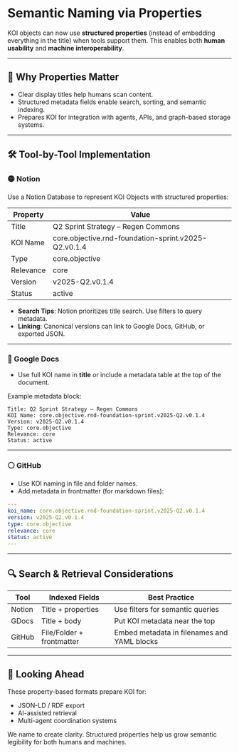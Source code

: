 # Semantic Naming via Properties

KOI objects can now use **structured properties** (instead of embedding everything in the title) when tools support them. This enables both **human usability** and **machine interoperability**.

---

## 🧠 Why Properties Matter

- Clear display titles help humans scan content.
- Structured metadata fields enable search, sorting, and semantic indexing.
- Prepares KOI for integration with agents, APIs, and graph-based storage systems.

---

## 🛠 Tool-by-Tool Implementation

### 🟡 Notion

Use a Notion Database to represent KOI Objects with structured properties:

| Property    | Value                                                  |
|-------------|--------------------------------------------------------|
| Title       | Q2 Sprint Strategy – Regen Commons                     |
| KOI Name    | core.objective.rnd-foundation-sprint.v2025-Q2.v0.1.4  |
| Type        | core.objective                                         |
| Relevance   | core                                                   |
| Version     | v2025-Q2.v0.1.4                                        |
| Status      | active                                                 |

- **Search Tips**: Notion prioritizes title search. Use filters to query metadata.
- **Linking**: Canonical versions can link to Google Docs, GitHub, or exported JSON.

---

### 🔵 Google Docs

- Use full KOI name in **title** or include a metadata table at the top of the document.

Example metadata block:
```
Title: Q2 Sprint Strategy – Regen Commons
KOI Name: core.objective.rnd-foundation-sprint.v2025-Q2.v0.1.4
Version: v2025-Q2.v0.1.4
Type: core.objective
Relevance: core
Status: active
```

---

### ⚪ GitHub

- Use KOI naming in file and folder names.
- Add metadata in frontmatter (for markdown files):

```yaml
---
koi_name: core.objective.rnd-foundation-sprint.v2025-Q2.v0.1.4
version: v2025-Q2.v0.1.4
type: core.objective
relevance: core
status: active
---
```

---

## 🔍 Search & Retrieval Considerations

| Tool        | Indexed Fields            | Best Practice                                     |
|-------------|---------------------------|---------------------------------------------------|
| Notion      | Title + properties        | Use filters for semantic queries                  |
| GDocs       | Title + body              | Put KOI metadata near the top                     |
| GitHub      | File/Folder + frontmatter | Embed metadata in filenames and YAML blocks       |

---

## 🌱 Looking Ahead

These property-based formats prepare KOI for:
- JSON-LD / RDF export
- AI-assisted retrieval
- Multi-agent coordination systems

We name to create clarity. Structured properties help us grow semantic legibility for both humans and machines.

